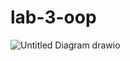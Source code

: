 # lab-3-oop

![Untitled Diagram drawio](https://user-images.githubusercontent.com/64483300/193810943-6862b7c9-9945-4a01-9182-35bd837c9261.png)
